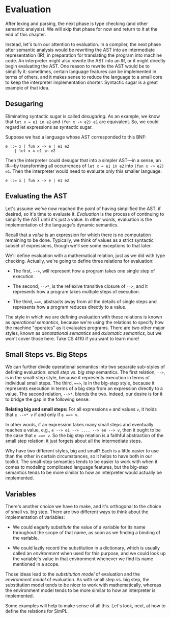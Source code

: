 # Evaluation

After lexing and parsing, the next phase is type checking (and other
semantic analysis). We will skip that phase for now and return to it at
the end of this chapter.

Instead, let's turn our attention to evaluation.  In a compiler, the
next phase after semantic analysis would be rewriting the AST into an
intermediate representation (IR), in preparation for translating the
program into machine code. An interpreter might also rewrite the AST
into an IR, or it might directly begin evaluating the AST.  One reason
to rewrite the AST would be to simplify it:  sometimes, certain language
features can be implemented in terms of others, and it makes sense to
reduce the language to a small core to keep the interpreter
implementation shorter.  Syntactic sugar is a great example of that
idea.

## Desugaring

Eliminating syntactic sugar is called *desugaring.*
As an example, we know that `let x = e1 in e2` and
`(fun x -> e2) e1` are equivalent.  So, we could regard
let expressions as syntactic sugar.  

Suppose we had a language whose AST corresponded to this BNF:
```
e ::= x | fun x -> e | e1 e2
    | let x = e1 in e2
```
Then the interpreter could desugar that into a simpler AST&mdash;in
a sense, an IR&mdash;by transforming all occurrences of 
`let x = e1 in e2` into `(fun x -> e2) e1`.  Then the interpreter
would need to evaluate only this smaller language:
```
e ::= x | fun x -> e | e1 e2
```

## Evaluating the AST

Let's assume we've now reached the point of having simplified the AST,
if desired, so it's time to evaluate it.  *Evaluation* is the process of
continuing to simplify the AST until it's just a value.  In other words,
evaluation is the implementation of the language's dynamic semantics.

Recall that a *value* is an expression for which there is no computation
remaining to be done.  Typically, we think of values as a strict
syntactic subset of expressions, though we'll see some exceptions to
that later.

We'll define evaluation with a mathematical relation, just as we did 
with type checking.  Actually, we're going to define three
relations for evaluation:

* The first, `-->`, will represent how a program takes one single step
  of execution.
  
* The second, `-->*`, is the reflexive transitive closure of `-->`,
  and it represents how a program takes multiple steps of execution.
  
* The third, `==>`, abstracts away from all the details of single
  steps and represents how a program reduces directly to a value.
  
The style in which we are defining evaluation with these relations
is known as *operational semantics*, because we're using the relations
to specify how the machine "operates" as it evaluates programs.
There are two other major styles, known as *denotational semantics*
and *axiomatic semantics*, but we won't cover those here.  Take
CS 4110 if you want to learn more!

## Small Steps vs. Big Steps

We can further divide operational semantics into two separate sub-styles
of defining evaluation: *small step* vs. *big step* semantics. The first
relation, `-->`, is in the small-step style, because it represents
execution in terms of individual small steps.  The third, `==>`, is in
the big-step style, because it represents execution in terms of a big
step from an expression directly to a value. The second relation,
`-->*`, blends the two.  Indeed, our desire is for it to bridge the gap
in the following sense:

**Relating big and small steps:**
For all expressions `e` and values `v`, it holds that `e -->* v`
if and only if `e ==> v`.

In other words, if an expression takes many small steps and eventually
reaches a value, e.g., `e --> e1 --> .... --> en --> v`,
then it ought to be the case that `e ==> v`.  So the big step
relation is a faithful abstraction of the small step relation:
it just forgets about all the intermediate steps.

Why have two different styles, big and small?  Each is a little
easier to use than the other in certain circumstances, so it
helps to have both in our toolkit.  The small-step semantics
tends to be easier to work with when it comes to modeling
complicated language features, but the big-step semantics
tends to be more similar to how an interpreter would actually
be implemented.

## Variables

There's another choice we have to make, and it's orthogonal
to the choice of small vs. big step.  There are two different
ways to think about the implementation of variables:

* We could eagerly *substitute* the value of a variable for its name
  throughout the scope of that name, as soon as we finding a binding 
  of the variable.
  
* We could lazily record the substitution in a dictionary, which
  is usually called an *environment* when used for this purpose,
  and we could look up the variable's value in that environment whenever
  we find its name mentioned in a scope.
  
Those ideas lead to the *substitution model* of evaluation and
the *environment model* of evaluation.  As with small step
vs. big step, the substitution model tends to be nicer to work
with mathematically, whereas the environment model tends
to be more similar to how an interpreter is implemented.

Some examples will help to make sense of all this.  Let's
look, next, at how to define the relations for SimPL.
